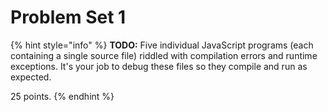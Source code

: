 # Problem Set 1

{% hint style="info" %}
**TODO:** Five individual JavaScript programs \(each containing a single source file\) riddled with compilation errors and runtime exceptions. It's your job to debug these files so they compile and run as expected.

25 points.
{% endhint %}

